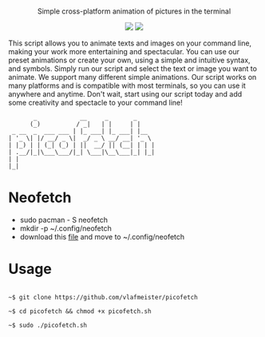 #
<p align="center">Simple cross-platform animation of pictures in the terminal</p>

<p align="center">
<a href="./LICENSE.md"><img src="https://img.shields.io/badge/license-MIT-blue.svg"></a>
<a href="./LICENSE.md"><img src="https://img.shields.io/badge/Release-v1.0.0-blue"></a>
</p>


This script allows you to animate texts and images on your command line, making your work more entertaining and spectacular. You can use our preset animations or create your own, using a simple and intuitive syntax, and symbols.
Simply run our script and select the text or image you want to animate. We support many different simple animations.
Our script works on many platforms and is compatible with most terminals, so you can use it anywhere and anytime. Don't wait, start using our script today and add some creativity and spectacle to your command line!


```
       _            __     _       _     
      (_)          / _|   | |     | |    
 _ __  _  ___ ___ | |_ ___| |_ ___| |__  
| '_ \| |/ __/ _ \|  _/ _ \ __/ __| '_ \ 
| |_) | | (_| (_) | ||  __/ || (__| | | |
| .__/|_|\___\___/|_| \___|\__\___|_| |_|
| |                                      
|_|                                      

```
# Neofetch
- sudo pacman - S neofetch
- mkdir -p ~/.config/neofetch
- download this [file](https://github.com/vlafmeister/picofetch/blob/main/.config/neofetch/config.conf) and move to ~/.config/neofetch

# Usage

```

~$ git clone https://github.com/vlafmeister/picofetch

~$ cd picofetch && chmod +x picofetch.sh

~$ sudo ./picofetch.sh

```


